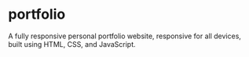 # portfolio
A fully responsive personal portfolio website, responsive for all devices, built using HTML, CSS, and JavaScript.
